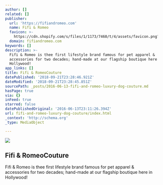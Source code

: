 ```yaml
---
author: []
related: []
publisher:
  url: 'https://fifiandromeo.com'
  name: Fifi & Romeo
  favicon: >-
    https://cdn.shopify.com/s/files/1/1173/7460/t/4/assets/favicon.png?10775600672275882073
  domain: fifiandromeo.com
keywords: []
description: >-
  Fifi & Romeo is thee first lifestyle brand famous for pet apparel &
  accessories for two decades; hand-made at our flagship boutique here in
  Hollywood!
app_links: []
title: Fifi & RomeoCouture
datePublished: '2018-09-21T23:28:46.921Z'
dateModified: '2018-09-21T23:28:45.851Z'
sourcePath: _posts/2016-06-13-fifi-and-romeo-luxury-dog-couture.md
hasPage: true
via: {}
inFeed: true
starred: false
datePublishedOriginal: '2016-06-13T23:11:26.394Z'
url: fifi-and-romeo-luxury-dog-couture/index.html
_context: 'http://schema.org'
_type: MediaObject

---
```

<article style=""><img src="https://s3-us-west-2.amazonaws.com/the-grid-img/p/3830b6a8c29ca70b09b197cd7fbf2e92dad7e17c.jpg" /><h1>Fifi &amp; RomeoCouture</h1><p>Fifi &amp; Romeo is thee first lifestyle brand famous for pet apparel &amp; accessories for two decades; hand-made at our flagship boutique here in Hollywood!</p></article>